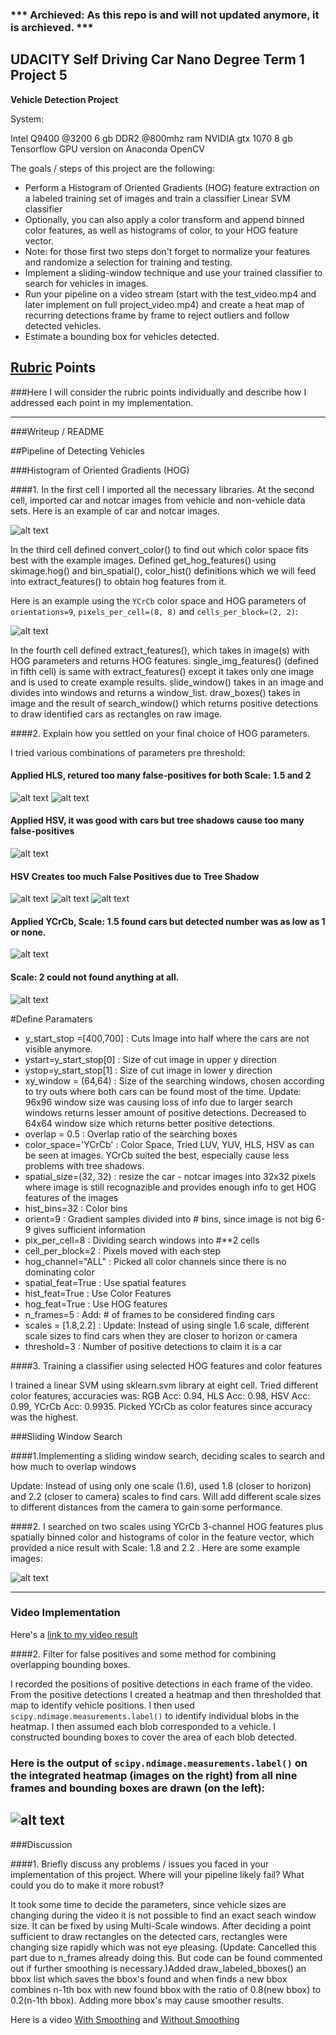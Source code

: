 ### *** Archieved: As this repo is and will not updated anymore, it is archieved. ***

## UDACITY Self Driving Car Nano Degree Term 1 Project 5

**Vehicle Detection Project**

System:

Intel Q9400 @3200
6 gb DDR2 @800mhz ram
NVIDIA gtx 1070 8 gb
Tensorflow GPU version on Anaconda
OpenCV

The goals / steps of this project are the following:

* Perform a Histogram of Oriented Gradients (HOG) feature extraction on a labeled training set of images and train a classifier Linear SVM classifier
* Optionally, you can also apply a color transform and append binned color features, as well as histograms of color, to your HOG feature vector. 
* Note: for those first two steps don't forget to normalize your features and randomize a selection for training and testing.
* Implement a sliding-window technique and use your trained classifier to search for vehicles in images.
* Run your pipeline on a video stream (start with the test_video.mp4 and later implement on full project_video.mp4) and create a heat map of recurring detections frame by frame to reject outliers and follow detected vehicles.
* Estimate a bounding box for vehicles detected.

[//]: # (Image References)
[image1]: ./output_images/car-notcar.JPG "Car - Not Car Example"
[image2]: ./output_images/car-notcar-hog.JPG "Car - Not Car HOG Example "
[image3]: ./output_images/HLS_Scale_1_5.JPG "HLS Scale 1.5"
[image4]: ./output_images/HLS_Scale_2.JPG "HLS Scale 2"
[image5]: ./output_images/HSV_Scale_1_5.JPG "HSV Scale 1.5"
[image6]: ./output_images/HSV_Scale_1_5_Tree_Shadow.JPG "HSV Scale 1.5 Shadow Tree Problem"
[image7]: ./output_images/HSV_Scale_2.JPG "HSV Scale 2"
[image8]: ./output_images/HSV_Scale_2_Tree_Shadow.JPG "HSV Scale 2 Shadow Tree Problem"
[image9]: ./output_images/YCrCb_Scale_1_5.JPG "YCrCb Scale 1.5"
[image10]: ./output_images/YCrCb_Scale_2.JPG "YCrCb Scale 2"
[image11]: ./output_images/YCrCb_Scale_18_22.JPG "YCrCb Scale 1.8 and 2.2"
[image14]: ./output_images/YCrCb_Scale_18_22_threshold.JPG "YCrCb Scale 1.8 and 2.2 Threshold"


[video1]: ./sdcnd-term1-project5-video_final_2.mp4

## [Rubric](https://review.udacity.com/#!/rubrics/513/view) Points
###Here I will consider the rubric points individually and describe how I addressed each point in my implementation.  

---
###Writeup / README

##Pipeline of Detecting Vehicles

###Histogram of Oriented Gradients (HOG)

####1. In the first cell I imported all the necessary libraries. At the second cell, imported car and notcar images from vehicle and non-vehicle data sets. Here is an example of car and notcar images.

![alt text][image1]

In the third cell defined convert_color() to find out which color space fits best with the example images. Defined get_hog_features() using skimage.hog() and bin_spatial(), color_hist() definitions which we will feed into extract_features() to obtain hog features from it.

Here is an example using the `YCrCb` color space and HOG parameters of `orientations=9`, `pixels_per_cell=(8, 8)` and `cells_per_block=(2, 2)`:

![alt text][image2]

In the fourth cell defined extract_features(), which takes in image(s) with HOG parameters and returns HOG features. single_img_features() (defined in fifth cell) is same with extract_features() except it takes only one image and is used to create example results. slide_window() takes in an image and divides into windows and returns a window_list. draw_boxes() takes in image and the result of search_window() which returns positive detections to draw identified cars as rectangles on raw image. 

####2. Explain how you settled on your final choice of HOG parameters.

I tried various combinations of parameters pre threshold:

#### Applied HLS, retured too many false-positives for both Scale: 1.5 and 2
![alt text][image3]
![alt text][image4]
#### Applied HSV, it was good with cars but tree shadows cause too many false-positives
![alt text][image5]
#### HSV Creates too much False Positives due to Tree Shadow 
![alt text][image6]
![alt text][image7]
![alt text][image8]
#### Applied YCrCb, Scale: 1.5 found cars but detected number was as low as 1 or none. 
![alt text][image9]
#### Scale: 2 could not found anything at all. 
![alt text][image10]


#Define Paramaters
* y_start_stop =[400,700] 	: Cuts Image into half where the cars are not visible anymore. 
* ystart=y_start_stop[0]	: Size of cut image in upper y direction
* ystop=y_start_stop[1]		: Size of cut image in lower y direction
* xy_window = (64,64)		: Size of the searching windows, chosen according to try outs where both cars can be found most of the time. Update: 96x96 window size was causing loss of info due to larger search windows returns lesser amount of positive detections. Decreased to 64x64 window size which returns better positive detections.
* overlap = 0.5				: Overlap ratio of the searching boxes 
* color_space='YCrCb'		: Color Space, Tried LUV, YUV, HLS, HSV as can be seen at images. YCrCb suited the best, especially cause less problems with tree shadows. 
* spatial_size=(32, 32)		: resize the car - notcar images into 32x32 pixels where image is still recognazible and provides enough info to get HOG features of the images
* hist_bins=32				: Color bins 
* orient=9					: Gradient samples divided into # bins, since image is not big 6-9 gives sufficient information
* pix_per_cell=8			: Dividing search windows into #**2 cells
* cell_per_block=2			: Pixels moved with each step  
* hog_channel="ALL"			: Picked all color channels since there is no dominating color
* spatial_feat=True			: Use spatial features
* hist_feat=True			: Use Color Features
* hog_feat=True				: Use HOG features
* n_frames=5				: Add: # of frames to be considered finding cars
* scales = [1.8,2.2]		: Update: Instead of using single 1.6 scale, different scale sizes to find cars when they are closer to horizon or camera
* threshold=3				: Number of positive detections  to claim it is a car 


####3. Training a classifier using selected HOG features and color features

I trained a linear SVM using sklearn.svm library at eight cell. Tried different color features, accuracies was:
RGB Acc: 0.94, HLS Acc: 0.98, HSV Acc: 0.99, YCrCb Acc: 0.9935. Picked YCrCb as color features since accuracy was the highest.

###Sliding Window Search

####1.Implementing a sliding window search, deciding scales to search and how much to overlap windows

Update: Instead of using only one scale (1.6), used 1.8 (closer to horizon) and 2.2 (closer to camera)  scales to find cars. Will add different scale sizes to different distances from the camera to gain some performance.

####2. I searched on two scales using YCrCb 3-channel HOG features plus spatially binned color and histograms of color in the feature vector, which provided a nice result with Scale: 1.8 and 2.2 . Here are some example images:

![alt text][image11]

---

### Video Implementation

Here's a [link to my video result](https://drive.google.com/open?id=0B1qa2SOuBDHOamhBRGRmRUhZblk)


####2. Filter for false positives and some method for combining overlapping bounding boxes.

I recorded the positions of positive detections in each frame of the video.  From the positive detections I created a heatmap and then thresholded that map to identify vehicle positions.  I then used `scipy.ndimage.measurements.label()` to identify individual blobs in the heatmap.  I then assumed each blob corresponded to a vehicle.  I constructed bounding boxes to cover the area of each blob detected.  


### Here is the output of `scipy.ndimage.measurements.label()` on the integrated heatmap (images on the right) from all nine frames and bounding boxes are drawn (on the left):
![alt text][image14]
---

###Discussion

####1. Briefly discuss any problems / issues you faced in your implementation of this project.  Where will your pipeline likely fail?  What could you do to make it more robust?

It took some time to decide the parameters, since vehicle sizes are changing during the video it is not possible to find an exact seach window size. It can be fixed by using Multi-Scale windows. After deciding a point sufficient to draw rectangles on the detected cars, rectangles were changing size rapidly which was not eye pleasing. (Update: Cancelled this part due to n_frames already doing this. But code can be found commented out if further smoothing is necessary.)Added draw_labeled_bboxes() an bbox list which saves the bbox's found and when finds a new bbox combines n-1th box with new found bbox with the ratio of 0.8(new bbox) to 0.2(n-1th bbox). Adding more bbox's may cause smoother results.

Here is a video [With Smoothing](https://drive.google.com/open?id=0B1qa2SOuBDHObk9KemlfQUJGQW8)
and [Without Smoothing](https://drive.google.com/open?id=0B1qa2SOuBDHObGl1UEt4d2tsVGc)


